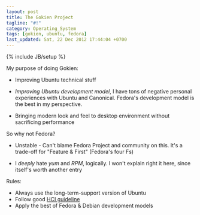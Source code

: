 ```yaml
---
layout: post
title: The Gokien Project
tagline: "#!"
category: Operating_System
tags: [gokien, ubuntu, fedora]
last_updated: Sat, 22 Dec 2012 17:44:04 +0700
---
```

{% include JB/setup %}

My purpose of doing Gokien:

* Improving Ubuntu technical stuff

* *Improving Ubuntu development model*, I have tons of negative personal experiences with Ubuntu and Canonical.  Fedora's development model is the best in my perspective.

* Bringing modern look and feel to desktop environment without sacrificing performance

So why not Fedora?

* Unstable - Can't blame Fedora Project and community on this.  It's a trade-off for "Feature & First" (Fedora's four Fs)

* I *deeply* hate *yum* and *RPM*, logically.  I won't explain right it here, since itself's worth another entry

Rules:

* Always use the long-term-support version of Ubuntu
* Follow good [HCI guideline](_)
* Apply the best of Fedora & Debian development models
